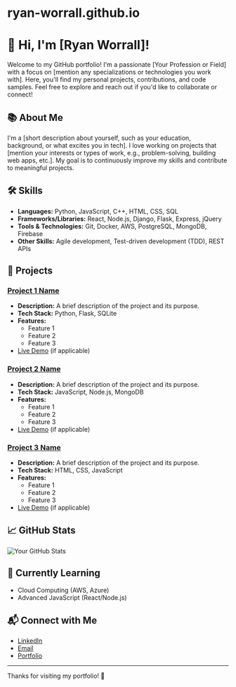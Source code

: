 # ryan-worrall.github.io
# 👋 Hi, I'm [Ryan Worrall]!

Welcome to my GitHub portfolio! I'm a passionate [Your Profession or Field] with a focus on [mention any specializations or technologies you work with]. Here, you'll find my personal projects, contributions, and code samples. Feel free to explore and reach out if you'd like to collaborate or connect!

## 📚 About Me

I'm a [short description about yourself, such as your education, background, or what excites you in tech]. I love working on projects that [mention your interests or types of work, e.g., problem-solving, building web apps, etc.]. My goal is to continuously improve my skills and contribute to meaningful projects.

## 🛠️ Skills

- **Languages:** Python, JavaScript, C++, HTML, CSS, SQL
- **Frameworks/Libraries:** React, Node.js, Django, Flask, Express, jQuery
- **Tools & Technologies:** Git, Docker, AWS, PostgreSQL, MongoDB, Firebase
- **Other Skills:** Agile development, Test-driven development (TDD), REST APIs

## 💼 Projects

### [Project 1 Name](https://github.com/yourusername/project1)
- **Description:** A brief description of the project and its purpose.
- **Tech Stack:** Python, Flask, SQLite
- **Features:** 
  - Feature 1
  - Feature 2
  - Feature 3
- [Live Demo](http://example.com) (if applicable)

### [Project 2 Name](https://github.com/yourusername/project2)
- **Description:** A brief description of the project and its purpose.
- **Tech Stack:** JavaScript, Node.js, MongoDB
- **Features:** 
  - Feature 1
  - Feature 2
  - Feature 3
- [Live Demo](http://example.com) (if applicable)

### [Project 3 Name](https://github.com/yourusername/project3)
- **Description:** A brief description of the project and its purpose.
- **Tech Stack:** HTML, CSS, JavaScript
- **Features:** 
  - Feature 1
  - Feature 2
  - Feature 3
- [Live Demo](http://example.com) (if applicable)

## 📈 GitHub Stats

![Your GitHub Stats](https://github-readme-stats.vercel.app/api?username=yourusername&show_icons=true&hide_title=true&count_private=true&hide=prs)

## 🌱 Currently Learning

- Cloud Computing (AWS, Azure)
- Advanced JavaScript (React/Node.js)

## 📬 Connect with Me

- [LinkedIn](https://www.linkedin.com/in/yourname/)
- [Email](mailto:youremail@example.com)
- [Portfolio](http://yourportfolio.com)

---

Thanks for visiting my portfolio! 🚀
